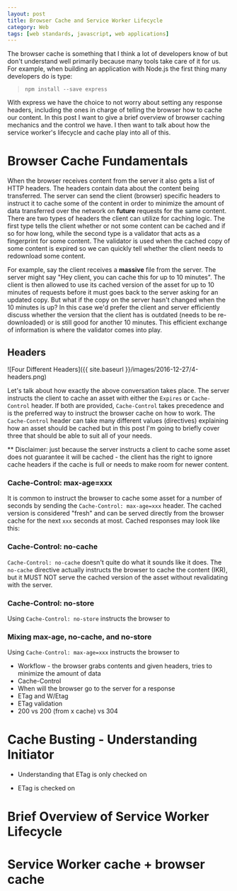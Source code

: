 ```yaml
---
layout: post
title: Browser Cache and Service Worker Lifecycle
category: Web
tags: [web standards, javascript, web applications]
---
```


The browser cache is something that I think a lot of developers know of but don't understand
well primarily because many tools take care of it for us. For example, when building an
application with Node.js the first thing many developers do is type:

> `npm install --save express`

With express we have the choice to not worry about setting any response headers, including
the ones in charge of telling the browser how to cache our content. In this post I want to
give a brief overview of browser caching mechanics and the control we have. I then want to
talk about how the service worker's lifecycle and cache play into all of this.

# Browser Cache Fundamentals

When the browser receives content from the server it also gets a list of HTTP headers. The headers contain
data about the content being transferred. The server can send the client (browser) specific headers to instruct
it to cache some of the content in order to minimize the amount of data transferred over the network on **future**
requests for the same content. There are two types of headers the client can utilize for caching logic. The first
type tells the client whether or not some content can be cached and if so for how long, while the second type is a
validator that acts as a fingerprint for some content. The validator is used when the cached copy of some content
is expired so we can quickly tell whether the client needs to redownload some content.

For example, say the client receives a **massive** file from the server. The server might say "Hey client, you
can cache this for up to 10 minutes". The client is then allowed to use its cached version of the asset for up
to 10 minutes of requests before it must goes back to the server asking for an updated copy. But what if the copy
on the server hasn't changed when the 10 minutes is up? In this case we'd prefer the client and server efficiently
discuss whether the version that the client has is outdated (needs to be re-downloaded) or is still good for
another 10 minutes. This efficient exchange of information is where the validator comes into play.

## Headers

![Four Different Headers]({{ site.baseurl }}/images/2016-12-27/4-headers.png)

Let's talk about how exactly the above conversation takes place. The server instructs the client to cache an
asset with either the `Expires` or `Cache-Control` header. If both are provided, `Cache-Control` takes precedence
and is the preferred way to instruct the browser cache on how to work. The `Cache-Control` header can take many
different values (directives) explaining how an asset should be cached but in this post I'm going to briefly cover
three that should be able to suit all of your needs.

** Disclaimer: just because the server instructs a client to cache some asset does not guarantee it will be
cached - the client has the right to ignore cache headers if the cache is full or needs to make room for newer content.

### Cache-Control: max-age=xxx

It is common to instruct the browser to cache some asset for a number of seconds by sending the `Cache-Control: max-age=xxx`
header. The cached version is considered "fresh" and can be served directly from the browser cache for the next `xxx` seconds
at most. Cached responses may look like this:

### Cache-Control: no-cache

`Cache-Control: no-cache` doesn't quite do what it sounds like it does. The `no-cache` directive actually instructs the
browser to cache the content (IKR), but it MUST NOT serve the cached version of the asset without revalidating with the
server.

### Cache-Control: no-store

Using `Cache-Control: no-store` instructs the browser to

### Mixing max-age, no-cache, and no-store

Using `Cache-Control: max-age=xxx` instructs the browser to

  - Workflow - the browser grabs contents and given headers, tries to minimize the amount of data 
  - Cache-Control
   - When will the browser go to the server for a response
  - ETag and W/Etag
  - ETag validation
  - 200 vs 200 (from x cache) vs 304

# Cache Busting - Understanding Initiator
 - Understanding that ETag is only checked on

 - ETag is checked on

# Brief Overview of Service Worker Lifecycle

# Service Worker cache + browser cache